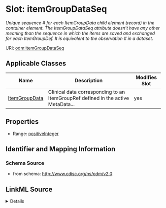 # Slot: itemGroupDataSeq


_Unique sequence # for each ItemGroupData child element (record) in the container element. The ItemGroupDataSeq attribute doesn’t have any other meaning than the sequence in which the items are saved and exchanged for each ItemGroupDef. It is equivalent to the observation # in a dataset._



URI: [odm:itemGroupDataSeq](http://www.cdisc.org/ns/odm/v2.0/itemGroupDataSeq)



<!-- no inheritance hierarchy -->




## Applicable Classes

| Name | Description | Modifies Slot |
| --- | --- | --- |
[ItemGroupData](ItemGroupData.md) | Clinical data corresponding to an ItemGroupRef defined in the active MetaData... |  yes  |







## Properties

* Range: [positiveInteger](positiveInteger.md)





## Identifier and Mapping Information







### Schema Source


* from schema: http://www.cdisc.org/ns/odm/v2.0




## LinkML Source

<details>
```yaml
name: itemGroupDataSeq
description: 'Unique sequence # for each ItemGroupData child element (record) in the
  container element. The ItemGroupDataSeq attribute doesn’t have any other meaning
  than the sequence in which the items are saved and exchanged for each ItemGroupDef.
  It is equivalent to the observation # in a dataset.'
from_schema: http://www.cdisc.org/ns/odm/v2.0
rank: 1000
alias: itemGroupDataSeq
domain_of:
- ItemGroupData
range: positiveInteger

```
</details>